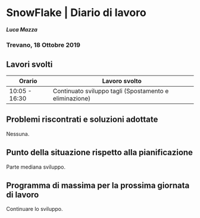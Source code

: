 # SnowFlake | Diario di lavoro
##### Luca Mazza
### Trevano, 18 Ottobre 2019

## Lavori svolti


|Orario        |Lavoro svolto                 |
|--------------|------------------------------|
|10:05 - 16:30 |Continuato sviluppo tagli (Spostamento e eliminazione)|

##  Problemi riscontrati e soluzioni adottate
Nessuna.

##  Punto della situazione rispetto alla pianificazione
Parte mediana sviluppo.

## Programma di massima per la prossima giornata di lavoro
Continuare lo sviluppo.

  